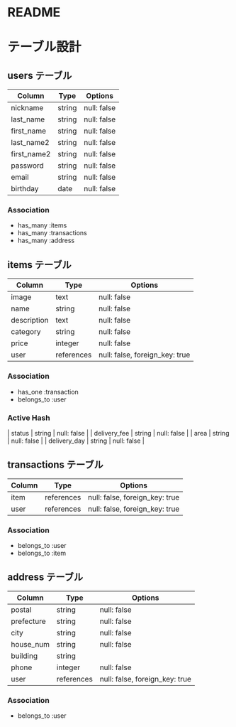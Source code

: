 # README

# テーブル設計

## users テーブル

| Column      | Type   | Options     |
| ----------- | ------ | ----------- |
| nickname    | string | null: false |
| last_name   | string | null: false |
| first_name  | string | null: false |
| last_name2  | string | null: false |
| first_name2 | string | null: false |
| password    | string | null: false |
| email       | string | null: false |
| birthday    | date   | null: false |


### Association
- has_many :items
- has_many :transactions
- has_many :address

## items テーブル

| Column       | Type       | Options     |
| ------------ | ---------- | ----------- |
| image        | text       | null: false |
| name         | string     | null: false |
| description  | text       | null: false |
| category     | string     | null: false |
| price        | integer    | null: false |
| user         | references | null: false, foreign_key: true |

### Association
- has_one :transaction
- belongs_to :user

### Active Hash
| status       | string     | null: false |
| delivery_fee | string     | null: false |
| area         | string     | null: false |
| delivery_day | string     | null: false |

## transactions テーブル

| Column     | Type       | Options     |
| ---------- | -------    | ----------- |
| item       | references | null: false, foreign_key: true |
| user       | references | null: false, foreign_key: true |

### Association
- belongs_to :user
- belongs_to :item


## address テーブル
| Column     | Type       | Options     |
| ---------- | -------    | ----------- |
| postal     | string     | null: false |
| prefecture | string     | null: false |
| city       | string     | null: false |
| house_num  | string     | null: false |
| building   | string     |             |
| phone      | integer    | null: false |
| user       | references | null: false, foreign_key: true |

### Association
- belongs_to :user